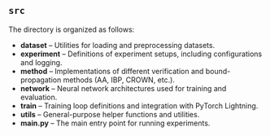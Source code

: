 ## `src`  
The directory is organized as follows:
- **dataset** – Utilities for loading and preprocessing datasets.
- **experiment** – Definitions of experiment setups, including configurations and logging.
- **method** – Implementations of different verification and bound-propagation methods (AA, IBP, CROWN, etc.).
- **network** – Neural network architectures used for training and evaluation.
- **train** – Training loop definitions and integration with PyTorch Lightning.
- **utils** – General-purpose helper functions and utilities.
- **main.py** – The main entry point for running experiments.
